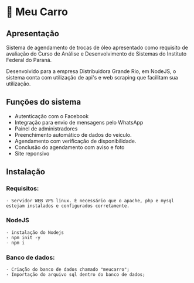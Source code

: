 # 🚗 Meu Carro
## Apresentação

Sistema de agendamento de trocas de óleo apresentado como requisito de avaliação do Curso de Análise e Desenvolvimento de Sistemas do Instituto Federal do Paraná.

Desenvolvido para a empresa Distribuidora Grande Rio, em NodeJS, o sistema conta com utilização de api's e web scraping que facilitam sua utilização.

## Funções do sistema

- Autenticação com o Facebook
- Integração para envio de mensagens pelo WhatsApp
- Painel de administradores
- Preenchimento automático de dados do veículo.
- Agendamento com verificação de disponibilidade.
- Conclusão do agendamento com aviso e foto
- Site reponsivo


## Instalação
### Requisitos:

``` 
- Servidor WEB VPS linux. É necessário que o apache, php e mysql estejam instalados e configurados corretamente. 
 ```
 ### NodeJS
 
 ``` 
- instalação do Nodejs
- npm init -y
- npm i
 ```
 
 ### Banco de dados:

 ``` 
 - Criação do banco de dados chamado "meucarro";
 - Importação do arquivo sql dentro do banco de dados;
 ```

